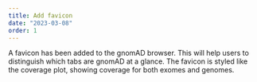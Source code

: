 ```yaml
---
title: Add favicon
date: "2023-03-08"
order: 1
---
```


A favicon has been added to the gnomAD browser. This will help users to distinguish which tabs are gnomAD at a glance. The favicon is styled like the coverage plot, showing coverage for both exomes and genomes.

<!-- end_excerpt -->


